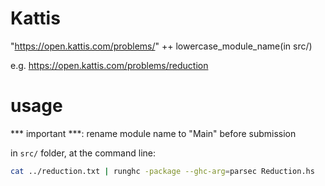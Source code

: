 # Kattis

"https://open.kattis.com/problems/" ++ lowercase_module_name(in src/)

e.g. https://open.kattis.com/problems/reduction

# usage

*** important ***: rename module name to "Main" before submission

in `src/` folder, at the command line:
```sh
cat ../reduction.txt | runghc -package --ghc-arg=parsec Reduction.hs
```